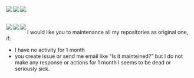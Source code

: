 <a href="https://github.com/sponsors/ROCKTAKEY">
  <img align="left" src="https://img.shields.io/static/v1.svg?label=Sponsor&message=%E2%9D%A4&logo=GitHub&style=flat-square&color=pink" />
</a>
<a href="https://www.patreon.com/rocktakey">
  <img align="left" src="https://img.shields.io/static/v1.svg?label=patreon&message=%E2%9D%A4&logo=patreon&style=flat-square&color=orange" />
</a>
<a href="https://www.amazon.jp/hz/wishlist/ls/19PQEBYE2EL1O?ref_=wl_share">
  <img align="left" src="https://img.shields.io/static/v1.svg?label=Amazon&message=Wishlist&logo=Amazon&style=flat-square&color=blue" />
</a>

<br><br>
<a href="https://github.com/ROCKTAKEY">
  <img align="left" src="https://github-readme-stats.vercel.app/api?username=ROCKTAKEY&show_icons=true&theme=nightowl" />
</a>
<a href="https://github.com/ROCKTAKEY">
  <img align="left" src="https://github-readme-stats.vercel.app/api/top-langs?username=ROCKTAKEY&theme=nightowl" />
</a>
<a href="https://github.com/ROCKTAKEY">
  <img align="left" src="https://github-profile-trophy.vercel.app/?username=ROCKTAKEY&theme=darkhub" />
</a>

I would like you to maintenance all my repositories as original one, if:
- I have no activity for 1 month
- you create issue or send me email like "Is it mainteined?" but I do not make any response or actions for 1 month
I seems to be dead or seriously sick.
